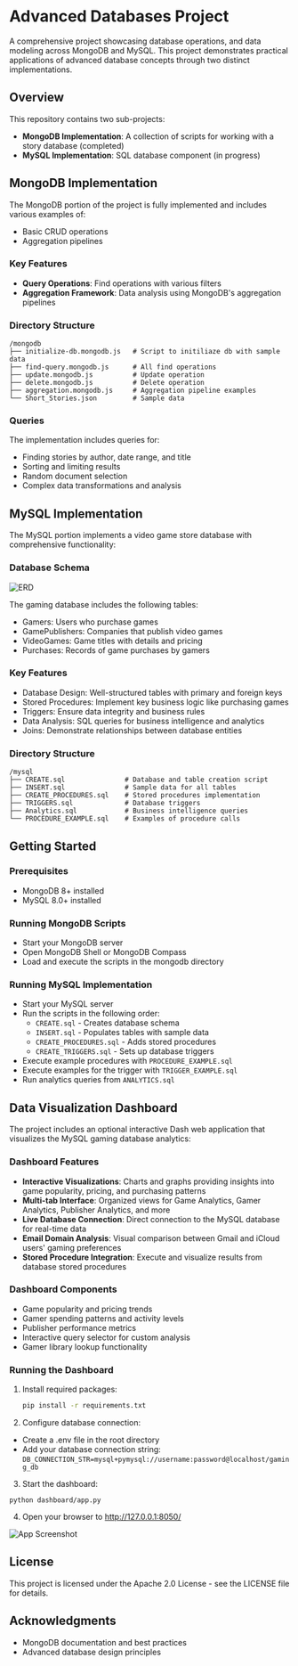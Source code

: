 # Advanced Databases Project

A comprehensive project showcasing database operations, and data modeling across MongoDB and MySQL. This project demonstrates practical applications of advanced database concepts through two distinct implementations.

## Overview

This repository contains two sub-projects:

- **MongoDB Implementation**: A collection of scripts for working with a story database (completed)
- **MySQL Implementation**: SQL database component (in progress)

## MongoDB Implementation

The MongoDB portion of the project is fully implemented and includes various examples of:

- Basic CRUD operations
- Aggregation pipelines

### Key Features

- **Query Operations**: Find operations with various filters
- **Aggregation Framework**: Data analysis using MongoDB's aggregation pipelines

### Directory Structure

```
/mongodb
├── initialize-db.mongodb.js   # Script to initiliaze db with sample data
├── find-query.mongodb.js      # All find operations
├── update.mongodb.js          # Update operation
├── delete.mongodb.js          # Delete operation
├── aggregation.mongodb.js     # Aggregation pipeline examples
└── Short_Stories.json         # Sample data
```

### Queries

The implementation includes queries for:

- Finding stories by author, date range, and title
- Sorting and limiting results
- Random document selection
- Complex data transformations and analysis

## MySQL Implementation

The MySQL portion implements a video game store database with comprehensive functionality:

### Database Schema

![ERD](./mysql/ERD.svg)

The gaming database includes the following tables:

- Gamers: Users who purchase games
- GamePublishers: Companies that publish video games
- VideoGames: Game titles with details and pricing
- Purchases: Records of game purchases by gamers

### Key Features

- Database Design: Well-structured tables with primary and foreign keys
- Stored Procedures: Implement key business logic like purchasing games
- Triggers: Ensure data integrity and business rules
- Data Analysis: SQL queries for business intelligence and analytics
- Joins: Demonstrate relationships between database entities

### Directory Structure

```
/mysql
├── CREATE.sql               # Database and table creation script
├── INSERT.sql               # Sample data for all tables
├── CREATE_PROCEDURES.sql    # Stored procedures implementation
├── TRIGGERS.sql             # Database triggers
├── Analytics.sql            # Business intelligence queries
└── PROCEDURE_EXAMPLE.sql    # Examples of procedure calls
```

## Getting Started

### Prerequisites

- MongoDB 8+ installed
- MySQL 8.0+ installed

### Running MongoDB Scripts

- Start your MongoDB server
- Open MongoDB Shell or MongoDB Compass
- Load and execute the scripts in the mongodb directory

### Running MySQL Implementation

- Start your MySQL server
- Run the scripts in the following order:
  - `CREATE.sql` - Creates database schema
  - `INSERT.sql` - Populates tables with sample data
  - `CREATE_PROCEDURES.sql` - Adds stored procedures
  - `CREATE_TRIGGERS.sql` - Sets up database triggers
- Execute example procedures with `PROCEDURE_EXAMPLE.sql`
- Execute examples for the trigger with `TRIGGER_EXAMPLE.sql`
- Run analytics queries from `ANALYTICS.sql`

## Data Visualization Dashboard

The project includes an optional interactive Dash web application that visualizes the MySQL gaming database analytics:

### Dashboard Features

- **Interactive Visualizations**: Charts and graphs providing insights into game popularity, pricing, and purchasing patterns
- **Multi-tab Interface**: Organized views for Game Analytics, Gamer Analytics, Publisher Analytics, and more
- **Live Database Connection**: Direct connection to the MySQL database for real-time data
- **Email Domain Analysis**: Visual comparison between Gmail and iCloud users' gaming preferences
- **Stored Procedure Integration**: Execute and visualize results from database stored procedures

### Dashboard Components

- Game popularity and pricing trends
- Gamer spending patterns and activity levels
- Publisher performance metrics
- Interactive query selector for custom analysis
- Gamer library lookup functionality

### Running the Dashboard

1. Install required packages:
   ```bash
   pip install -r requirements.txt
   ```
2. Configure database connection:

- Create a .env file in the root directory
- Add your database connection string: `DB_CONNECTION_STR=mysql+pymysql://username:password@localhost/gaming_db`

3. Start the dashboard:

```
python dashboard/app.py
```

4. Open your browser to http://127.0.0.1:8050/

![App Screenshot](./dashboard/dahs_app.png)

## License

This project is licensed under the Apache 2.0 License - see the LICENSE file for details.

## Acknowledgments

- MongoDB documentation and best practices
- Advanced database design principles
